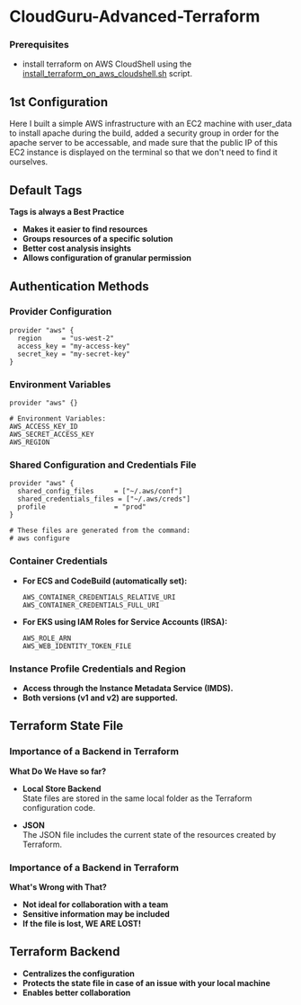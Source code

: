 # CloudGuru-Advanced-Terraform

### Prerequisites
- install terraform on AWS CloudShell using the [install_terraform_on_aws_cloudshell.sh](install_terraform_on_aws_cloudshell.sh) script.

## 1st Configuration
Here I built a simple AWS infrastructure with an EC2 machine with user_data to install apache during the build, added a security group in order for the apache server to be accessable, and made sure that the public IP of this EC2 instance is displayed on the terminal so that we don't need to find it ourselves.

## Default Tags
**Tags is always a Best Practice**

- **Makes it easier to find resources**
- **Groups resources of a specific solution**
- **Better cost analysis insights**
- **Allows configuration of granular permission**

## Authentication Methods

### Provider Configuration
```hcl
provider "aws" {
  region     = "us-west-2"
  access_key = "my-access-key"
  secret_key = "my-secret-key"
}
```


### Environment Variables
```hcl
provider "aws" {}

# Environment Variables:
AWS_ACCESS_KEY_ID
AWS_SECRET_ACCESS_KEY
AWS_REGION
```


### Shared Configuration and Credentials File
```hcl
provider "aws" {
  shared_config_files     = ["~/.aws/conf"]
  shared_credentials_files = ["~/.aws/creds"]
  profile                 = "prod"
}

# These files are generated from the command:
# aws configure
```


### Container Credentials
- **For ECS and CodeBuild (automatically set):**
  ```plaintext
  AWS_CONTAINER_CREDENTIALS_RELATIVE_URI
  AWS_CONTAINER_CREDENTIALS_FULL_URI
  ```

- **For EKS using IAM Roles for Service Accounts (IRSA):**
  ```plaintext
  AWS_ROLE_ARN
  AWS_WEB_IDENTITY_TOKEN_FILE
  ```


### Instance Profile Credentials and Region
- **Access through the Instance Metadata Service (IMDS).**
- **Both versions (v1 and v2) are supported.**


## Terraform State File

### Importance of a Backend in Terraform  
**What Do We Have so far?**

- **Local Store Backend**  
  State files are stored in the same local folder as the Terraform configuration code.

- **JSON**  
  The JSON file includes the current state of the resources created by Terraform.


### Importance of a Backend in Terraform  
**What's Wrong with That?**

- **Not ideal for collaboration with a team**  
- **Sensitive information may be included**  
- **If the file is lost, WE ARE LOST!**



## Terraform Backend

- **Centralizes the configuration**  
- **Protects the state file in case of an issue with your local machine**  
- **Enables better collaboration**
